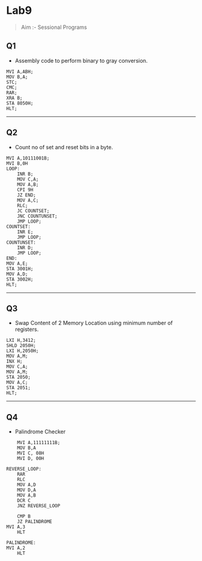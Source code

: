 # Lab9

> Aim :- Sessional Programs

## Q1

- Assembly code to perform binary to gray conversion.

```assembly
MVI A,ABH;
MOV B,A;
STC;
CMC;
RAR;
XRA B;
STA 8050H;
HLT;
```

---

## Q2

- Count no of set and reset bits in a byte.

```assembly
MVI A,10111001B;
MVI B,0H
LOOP:
	INR B;
	MOV C,A;
	MOV A,B;
	CPI 9H
	JZ END;
	MOV A,C;
	RLC;
	JC COUNTSET;
	JNC COUNTUNSET;
	JMP LOOP;
COUNTSET:
	INR E;
	JMP LOOP;
COUNTUNSET:
	INR D;
	JMP LOOP;
END:
MOV A,E;
STA 3001H;
MOV A,D;
STA 3002H;
HLT;
```

---

## Q3

- Swap Content of 2 Memory Location using minimum number of registers.

```assembly
LXI H,3412;
SHLD 2050H;
LXI H,2050H;
MOV A,M;
INX H;
MOV C,A;
MOV A,M;
STA 2050;
MOV A,C;
STA 2051;
HLT;
```

---

## Q4

- Palindrome Checker

```assembly
    MVI A,11111111B;
    MOV B,A
    MVI C, 08H
    MVI D, 00H

REVERSE_LOOP:
    RAR
    RLC
    MOV A,D
    MOV D,A
    MOV A,B
    DCR C
    JNZ REVERSE_LOOP

    CMP B
    JZ PALINDROME
MVI A,3
    HLT

PALINDROME:
MVI A,2
    HLT

```
